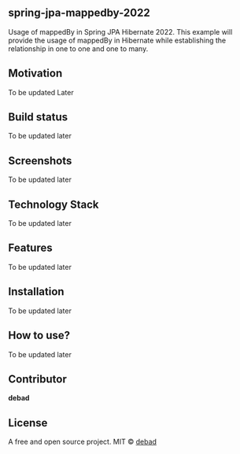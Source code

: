 ## spring-jpa-mappedby-2022
Usage of mappedBy in Spring JPA Hibernate 2022. This example will provide the usage of mappedBy in Hibernate while establishing the relationship in one to one and one to many.

## Motivation
To be updated Later

## Build status
To be updated later

## Screenshots
To be updated later

## Technology Stack
To be updated later

## Features
To be updated later

## Installation
To be updated later

## How to use?
To be updated later

## Contributor

**debad**

## License
A free and open source project.
MIT © [debad]()